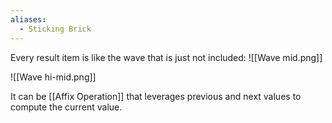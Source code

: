 ```yaml
---
aliases:
  - Sticking Brick
---
```

Every result item is like the wave that is just not included:
![[Wave mid.png]]

![[Wave hi-mid.png]]

It can be [[Affix Operation]] that leverages previous and next values to compute the current value.
